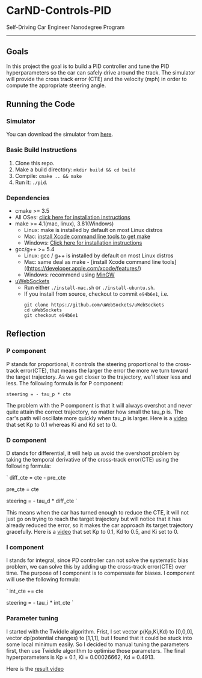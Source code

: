 # CarND-Controls-PID
Self-Driving Car Engineer Nanodegree Program

---

## Goals

In this project the goal is to build a PID controller and tune the PID hyperparameters so the car can safely drive around the track. The simulator will provide the cross track error (CTE) and the velocity (mph) in order to compute the appropriate steering angle.


## Running the Code

### Simulator
You can download the simulator from [here](https://github.com/udacity/self-driving-car-sim/releases).

### Basic Build Instructions

1. Clone this repo.
2. Make a build directory: `mkdir build && cd build`
3. Compile: `cmake .. && make`
4. Run it: `./pid`.

### Dependencies

* cmake >= 3.5
 * All OSes: [click here for installation instructions](https://cmake.org/install/)
* make >= 4.1(mac, linux), 3.81(Windows)
  * Linux: make is installed by default on most Linux distros
  * Mac: [install Xcode command line tools to get make](https://developer.apple.com/xcode/features/)
  * Windows: [Click here for installation instructions](http://gnuwin32.sourceforge.net/packages/make.htm)
* gcc/g++ >= 5.4
  * Linux: gcc / g++ is installed by default on most Linux distros
  * Mac: same deal as make - [install Xcode command line tools]((https://developer.apple.com/xcode/features/)
  * Windows: recommend using [MinGW](http://www.mingw.org/)
* [uWebSockets](https://github.com/uWebSockets/uWebSockets)
  * Run either `./install-mac.sh` or `./install-ubuntu.sh`.
  * If you install from source, checkout to commit `e94b6e1`, i.e.
    ```
    git clone https://github.com/uWebSockets/uWebSockets
    cd uWebSockets
    git checkout e94b6e1
    ```


## Reflection

### P component
P stands for proportional, it controls the steering proportional to the cross-track error(CTE), that means the larger the error the more we turn toward the target trajectory. As we get closer to the trajectory, we'll steer less and less. The following formula is for P component:

`steering = - tau_p * cte`

The problem with the P component is that it will always overshot and never quite attain the correct trajectory, no matter how small the tau_p is. The car's path will oscillate more quickly when tau_p is larger. Here is a [video](https://github.com/hankkkwu/SDCND-P8-PID_Control/blob/master/P_controll.flv) that set Kp to 0.1 whereas Ki and Kd set to 0.



### D component
D stands for differential, it will help us avoid the overshoot problem by taking the temporal derivative of the cross-track error(CTE) using the following formula:

` diff_cte = cte - pre_cte

  pre_cte = cte

  steering = - tau_d * diff_cte
`

This means when the car has turned enough to reduce the CTE, it will not just go on trying to reach the target trajectory but will notice that it has already reduced the error, so it makes the car approach its target trajectory gracefully. Here is a [video](https://youtu.be/WFUQ1wf9by4) that set Kp to 0.1, Kd to 0.5, and Ki set to 0.



### I component
I stands for integral, since PD controller can not solve the systematic bias problem, we can solve this by adding up the cross-track error(CTE) over time. The purpose of I component is to compensate for biases. I component will use the following formula:

` int_cte += cte

  steering = - tau_i * int_cte
`

### Parameter tuning
I started with the Twiddle algorithm. Frist, I set vector p(Kp,Ki,Kd) to [0,0,0], vector dp(potential changes) to [1,1,1], but I found that it could be stuck into some local minimum easily. So I decided to manual tuning the parameters first, then use Twiddle algorithm to optimise those parameters. The final hyperparameters is Kp = 0.1, Ki = 0.00026662, Kd = 0.4913.

Here is the [result video](https://www.youtube.com/watch?v=-4LlWDg9qAo&feature=youtu.be)
